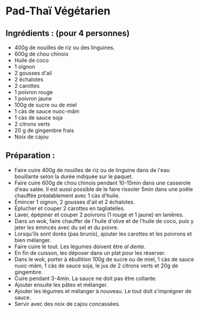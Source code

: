 # Pad-Thaï Végétarien

## Ingrédients : (pour 4 personnes)
* 400g de nouilles de riz ou des linguines.
* 600g de chou chinois
* Huile de coco
* 1 oignon
* 2 gousses d'ail
* 2 échalotes
* 2 carottes
* 1 poivron rouge
* 1 poivron jaune
* 100g de sucre ou de miel
* 1 càs de sauce nuoc-mâm
* 1 càs de sauce soja
* 2 citrons verts
* 20 g de gingembre frais
* Noix de cajou

## Préparation :
* Faire cuire 400g de nouilles de riz ou de linguine dans de l'eau bouillante selon la durée indiquée sur le paquet.
* Faire cuire 600g de chou chinois pendant 10-15min dans une casserole d'eau salée. Il est aussi possible de le faire rissoler 5min dans une poêle chauffée préalablement avec 1 càs d'huile.
* Émincer 1 oignon, 2 gousses d'ail et 2 échalotes.
* Éplucher et couper 2 carottes en tagliatelles.
* Laver, épépiner et couper 2 poivrons (1 rouge et 1 jaune) en lanières.
* Dans un wok, faire chauffer de l'huile d'olive et de l'huile de coco, puis y jeter les émincés avec du sel et du poivre.
* Lorsqu'ils sont dorés (pas brunis), ajouter les carottes et les poivrons et bien mélanger.
* Faire cuire le tout. Les légumes doivent être *al dente*.
* En fin de cuisson, les déposer dans un plat pour les réserver.
* Dans le wok, porter à ébullition 100g de sucre ou de miel, 1 càs de sauce nuoc-mâm, 1 càs de sauce soja, le jus de 2 citrons verts et 20g de gingembre.
* Cuire pendant 3-4min. La sauce ne doit pas être collante.
* Ajouter ensuite les pâtes et mélanger.
* Ajouter les légumes et mélanger à nouveau. Le tout doit s'imprégner de sauce.
* Servir avec des noix de cajou concassées.